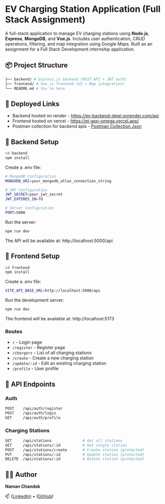 # EV Charging Station Application (Full Stack Assignment)

A full-stack application to manage EV charging stations using **Node.js**, **Express**, **MongoDB**, and **Vue.js**. Includes user authentication, CRUD operations, filtering, and map integration using Google Maps. Built as an assignment for a Full Stack Development internship application.

## 📦 Project Structure
```bash
├── backend/ # Express.js backend (REST API + JWT auth)
├── frontend/ # Vue.js frontend (UI + Map integration)
└── README.md # You're here
```

## 🚀 Deployed Links

- Backend hosted on render - https://ev-backend-dewj.onrender.com/api
- Frontend hosted on vercel - https://et-app-omega.vercel.app/
- Postman collection for backend apis - [Postman Collection Json](https://github.com/namanchandok/et_app/blob/main/backend/et_app.postman_collection.json)

## 📂 Backend Setup

```bash
cd backend
npm install
```

Create a .env file:

```bash
# MongoDB Configuration
MONGODB_URI=your_mongodb_atlas_connection_string

# JWT Configuration
JWT_SECRET=your_jwt_secret
JWT_EXPIRES_IN=7d

# Server Configuration
PORT=5000
```

Run the server:

```bash
npm run dev
```

The API will be available at: http://localhost:5000/api

## 📂 Frontend Setup

```bash
cd frontend
npm install
```

Create a .env file:

```bash
VITE_API_BASE_URL=http://localhost:5000/api
```

Run the development server:

```bash
npm run dev
```

The frontend will be available at: http://localhost:5173

### Routes

- `/` - Login page
- `/register` - Register page
- `/chargers` - List of all charging stations
- `/create` - Create a new charging station
- `/update/:id` - Edit an existing charging station
- `/profile` - User profile

## 📮 API Endpoints

### Auth

```bash
POST    /api/auth/register
POST    /api/auth/login
GET     /api/auth/profile
```

### Charging Stations

```bash
GET     /api/stations              # Get all stations
GET     /api/stations/:id          # Get single station
POST    /api/stations/create       # Create station (protected)
PUT     /api/stations/:id          # Update station (protected)
DELETE  /api/stations/:id          # Delete station (protected)
```

## 🧑‍💻 Author

**Naman Chandok**

📫 ([LinkedIn](https://www.linkedin.com/in/namanchandok/)) • ([GitHub](https://github.com/namanchandok))
